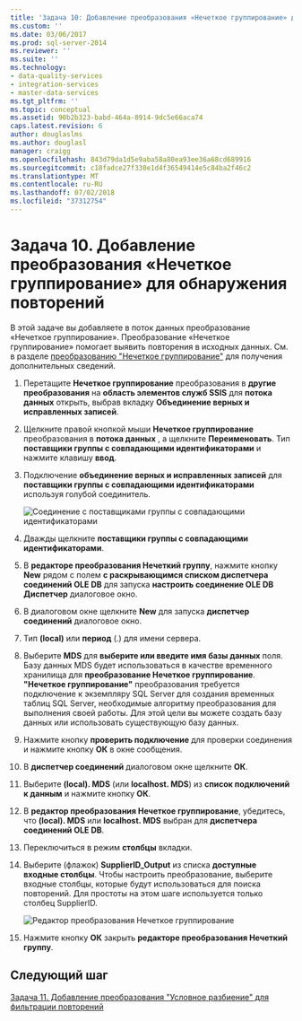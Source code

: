 ```yaml
---
title: 'Задача 10: Добавление преобразования «Нечеткое группирование» для обнаружения повторений | Документация Майкрософт'
ms.custom: ''
ms.date: 03/06/2017
ms.prod: sql-server-2014
ms.reviewer: ''
ms.suite: ''
ms.technology:
- data-quality-services
- integration-services
- master-data-services
ms.tgt_pltfrm: ''
ms.topic: conceptual
ms.assetid: 90b2b323-babd-464a-8914-9dc5e66aca74
caps.latest.revision: 6
author: douglaslms
ms.author: douglasl
manager: craigg
ms.openlocfilehash: 843d79da1d5e9aba58a80ea93ee36a68cd689916
ms.sourcegitcommit: c18fadce27f330e1d4f36549414e5c84ba2f46c2
ms.translationtype: MT
ms.contentlocale: ru-RU
ms.lasthandoff: 07/02/2018
ms.locfileid: "37312754"
---
```

# <a name="task-10-adding-fuzzy-group-transform-to-identify-duplicates"></a>Задача 10. Добавление преобразования «Нечеткое группирование» для обнаружения повторений
  В этой задаче вы добавляете в поток данных преобразование «Нечеткое группирование». Преобразование «Нечеткое группирование» помогает выявить повторения в исходных данных. См. в разделе [преобразованию "Нечеткое группирование"](http://msdn.microsoft.com/library/ms141764.aspx) для получения дополнительных сведений.  
  
1.  Перетащите **Нечеткое группирование** преобразования в **другие преобразования** на **область элементов служб SSIS** для **потока данных** открыть, выбрав вкладку  **Объединение верных и исправленных записей**.  
  
2.  Щелкните правой кнопкой мыши **Нечеткое группирование** преобразования в **потока данных** , а щелкните **Переименовать**. Тип **поставщики группы с совпадающими идентификаторами** и нажмите клавишу **ввод**.  
  
3.  Подключение **объединение верных и исправленных записей** для **поставщики группы с совпадающими идентификаторами** используя голубой соединитель.  
  
     ![Соединение с поставщиками группы с совпадающими идентификаторами](../../2014/tutorials/media/et-addingfgttoidentifyduplicates-01.jpg "соединение с поставщиками группы с совпадающими идентификаторами")  
  
4.  Дважды щелкните **поставщики группы с совпадающими идентификаторами**.  
  
5.  В **редакторе преобразования Нечеткий группу**, нажмите кнопку **New** рядом с полем **с раскрывающимся списком диспетчера соединений OLE DB** для запуска **настроить соединение OLE DB Диспетчер** диалоговое окно.  
  
6.  В диалоговом окне щелкните **New** для запуска **диспетчер соединений** диалоговое окно.  
  
7.  Тип **(local)** или **период** (.) для имени сервера.  
  
8.  Выберите **MDS** для **выберите или введите имя базы данных** поля. Базу данных MDS будет использоваться в качестве временного хранилища для **преобразование Нечеткое группирование**. **"Нечеткое группирование"** преобразования требуется подключение к экземпляру SQL Server для создания временных таблиц SQL Server, необходимые алгоритму преобразования для выполнения своей работы. Для этой цели вы можете создать базу данных или использовать существующую базу данных.  
  
9. Нажмите кнопку **проверить подключение** для проверки соединения и нажмите кнопку **ОК** в окне сообщения.  
  
10. В **диспетчер соединений** диалоговом окне щелкните **ОК**.  
  
11. Выберите **(local). MDS** (или **localhost. MDS**) из **список подключений к данным** и нажмите кнопку **ОК**.  
  
12. В **редактор преобразования Нечеткое группирование**, убедитесь, что **(local). MDS** или **localhost. MDS** выбран для **диспетчера соединений OLE DB**.  
  
13. Переключиться в режим **столбцы** вкладки.  
  
14. Выберите (флажок) **SupplierID_Output** из списка **доступные входные столбцы**. Чтобы настроить преобразование, выберите входные столбцы, которые будут использоваться для поиска повторений. Для простоты на этом шаге используется только столбец SupplierID.  
  
     ![Редактор преобразования Нечеткое группирование](../../2014/tutorials/media/et-addingfgttoidentifyduplicates-02.jpg "редактор преобразования Нечеткое группирование")  
  
15. Нажмите кнопку **ОК** закрыть **редакторе преобразования Нечеткий группу**.  
  
## <a name="next-step"></a>Следующий шаг  
 [Задача 11. Добавление преобразования "Условное разбиение" для фильтрации повторений](../../2014/tutorials/task-11-adding-conditional-split-transform-to-filter-duplicates.md)  
  
  
